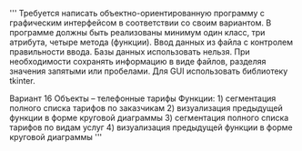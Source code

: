 ''' Требуется написать объектно-ориентированную программу с графическим интерфейсом в соответствии со своим вариантом. В программе должны быть реализованы минимум один класс, три атрибута, четыре метода (функции). Ввод данных из файла с контролем правильности ввода. Базы данных использовать нельзя. При необходимости сохранять информацию в виде файлов, разделяя значения запятыми или пробелами. Для GUI использовать библиотеку tkinter.

Вариант 16 Объекты – телефонные тарифы 
Функции:	1) сегментация полного списка тарифов по заказчикам
         2) визуализация предыдущей функции в форме круговой диаграммы
         3) сегментация полного списка тарифов по видам услуг
         4) визуализация предыдущей функции в форме круговой диаграммы
 '''
